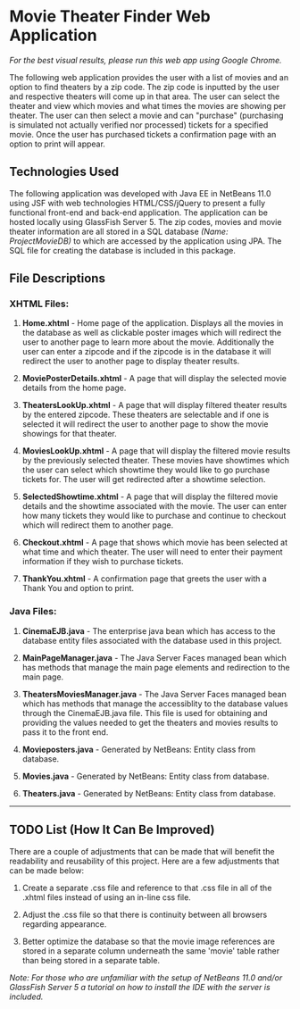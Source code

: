 # Movie Theater Finder Web Application

*For the best visual results, please run this web app using Google Chrome.*

The following web application provides the user with a list of movies and an option to find theaters by a zip code. The zip code is inputted by the user and respective theaters will come up in that area. The user can select the theater and view which movies and what times the movies are showing per theater. The user can then select a movie and can "purchase" (purchasing is simulated not actually verified nor processed) tickets for a specified movie. Once the user has purchased tickets a confirmation page with an option to print will appear. 

## Technologies Used

The following application was developed with Java EE in NetBeans 11.0 using JSF with web technologies HTML/CSS/jQuery to present a fully functional front-end and back-end application. The application can be hosted locally using GlassFish Server 5. The zip codes, movies and movie theater information are all stored in a SQL database *(Name: ProjectMovieDB)* to which are accessed by the application using JPA. The SQL file for creating the database is included in this package.

## File Descriptions

### XHTML Files:

1. **Home.xhtml** - Home page of the application. Displays all the movies in the database as well as clickable poster images which will redirect the user to another page to learn more about the movie. Additionally the user can enter a zipcode and if the zipcode is in the database it will redirect the user to another page to display theater results.

2. **MoviePosterDetails.xhtml** - A page that will display the selected movie details from the home page.

3. **TheatersLookUp.xhtml** - A page that will display filtered theater results by the entered zipcode. These theaters are selectable and if one is selected it will redirect the user to another page to show the movie showings for that theater.

4. **MoviesLookUp.xhtml** - A page that will display the filtered movie results by the previously selected theater. These movies have showtimes which the user can select which showtime they would like to go purchase tickets for. The user will get redirected after a showtime selection.

5. **SelectedShowtime.xhtml** - A page that will display the filtered movie details and the showtime associated with the movie. The user can enter how many tickets they would like to purchase and continue to checkout which will redirect them to another page.

6. **Checkout.xhtml** - A page that shows which movie has been selected at what time and which theater. The user will need to enter their payment information if they wish to purchase tickets.

7. **ThankYou.xhtml** - A confirmation page that greets the user with a Thank You and option to print. 

### Java Files:

1. **CinemaEJB.java** - The enterprise java bean which has access to the database entity files associated with the database used in this project.

2. **MainPageManager.java** - The Java Server Faces managed bean which has methods that manage the main page elements and redirection to the main page.

3. **TheatersMoviesManager.java** - The Java Server Faces managed bean which has methods that manage the accessiblity to the database values through the CinemaEJB.java file. This file is used for obtaining and providing the values needed to get the theaters and movies results to pass it to the front end.

4. **Movieposters.java** - Generated by NetBeans: Entity class from database.

5. **Movies.java** - Generated by NetBeans: Entity class from database.

6. **Theaters.java** - Generated by NetBeans: Entity class from database.

<hr></hr>

## TODO List (How It Can Be Improved)

There are a couple of adjustments that can be made that will benefit the readability and reusability of this project. Here are a few adjustments that can be made below:

1. Create a separate .css file and reference to that .css file in all of the .xhtml files instead of using an in-line css file.

2. Adjust the .css file so that there is continuity between all browsers regarding appearance.

3. Better optimize the database so that the movie image references are stored in a separate column underneath the same 'movie' table rather than being stored in a separate table.

*Note: For those who are unfamiliar with the setup of NetBeans 11.0 and/or GlassFish Server 5 a tutorial on how to install the IDE with the server is included.*
